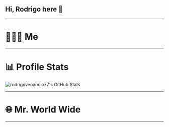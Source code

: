## Hi, Rodrigo here 👋

---

# 🧑🏻‍💻 Me

---

# 📊 Profile Stats

<img style="display: block; margin: 0 auto;" src="https://streak-stats.demolab.com?user=rodrigovenancio77&theme=slateorange&hide_border=true" alt="rodrigovenancio77's GitHub Stats" />

---
# 🌐 Mr. World Wide

---

<!--
**rodr
-->
